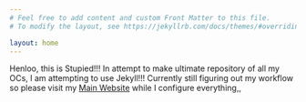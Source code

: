 ```yaml
---
# Feel free to add content and custom Front Matter to this file.
# To modify the layout, see https://jekyllrb.com/docs/themes/#overriding-theme-defaults

layout: home
---
```


Henloo, this is Stupied!!! In attempt to make ultimate repository of all my OCs, I am attempting to use Jekyll!!! Currently still figuring out my workflow so please visit my [Main Website](https://stupied.neocities.org/) while I configure everything,,